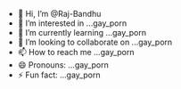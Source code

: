 - 👋 Hi, I’m @Raj-Bandhu
- 👀 I’m interested in ...gay_porn
- 🌱 I’m currently learning ...gay_porn
- 💞️ I’m looking to collaborate on ...gay_porn
- 📫 How to reach me ...gay_porn
- 😄 Pronouns: ...gay_porn
- ⚡ Fun fact: ...gay_porn

<!---
Raj-Bandhu/Raj-Bandhu is a ✨ special ✨ repository because its `README.md` (this file) appears on your GitHub profile.
You can click the Preview link to take a look at your changes.
--->
